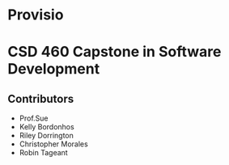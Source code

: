 # Provisio
# CSD 460 Capstone in Software Development
## Contributors
- Prof.Sue
- Kelly Bordonhos
- Riley Dorrington
- Christopher Morales
- Robin Tageant
